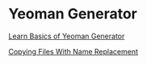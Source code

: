# Yeoman Generator

[Learn Basics of Yeoman Generator](http://yeoman.io/authoring/index.html)

[Copying Files With Name Replacement](http://yeoman.io/authoring/file-system.html)

